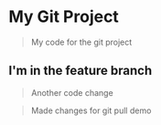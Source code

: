 # My Git Project

> My code for the git project

## I'm in the feature branch

> Another code change

> Made changes for git pull demo

